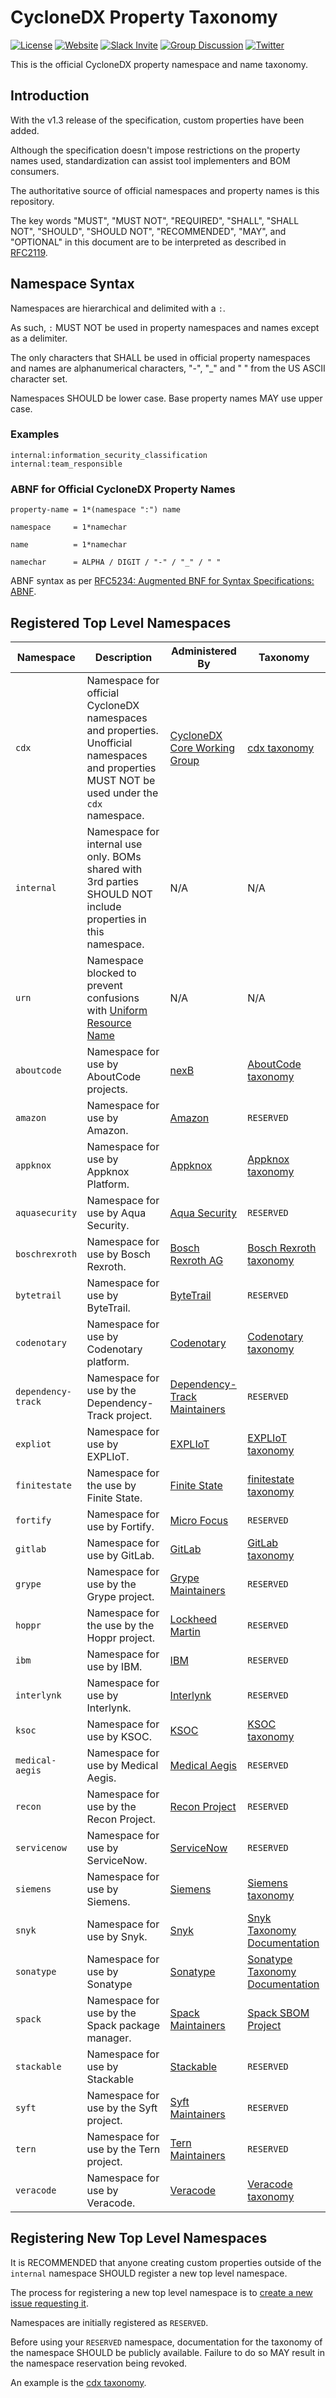 # CycloneDX Property Taxonomy

[![License](https://img.shields.io/badge/license-apache%20v2-brightgreen.svg)](https://github.com/CycloneDX/cyclonedx-property-taxonomy/blob/master/LICENSE)
[![Website](https://img.shields.io/badge/https://-cyclonedx.org-blue.svg)](https://cyclonedx.org/)
[![Slack Invite](https://img.shields.io/badge/Slack-Join-blue?logo=slack&labelColor=393939)](https://cyclonedx.org/slack/invite)
[![Group Discussion](https://img.shields.io/badge/discussion-groups.io-blue.svg)](https://groups.io/g/CycloneDX)
[![Twitter](https://img.shields.io/twitter/url/http/shields.io.svg?style=social&label=Follow)](https://twitter.com/CycloneDX_Spec)

This is the official CycloneDX property namespace and name taxonomy.

## Introduction

With the v1.3 release of the specification, custom properties have been added.

Although the specification doesn't impose restrictions on the property names used,
standardization can assist tool implementers and BOM consumers.

The authoritative source of official namespaces and property names is this repository.

The key words "MUST", "MUST NOT", "REQUIRED", "SHALL", "SHALL NOT", "SHOULD",
"SHOULD NOT", "RECOMMENDED", "MAY", and "OPTIONAL" in this document are to be
interpreted as described in [RFC2119](http://www.ietf.org/rfc/rfc2119.txt).

## Namespace Syntax

Namespaces are hierarchical and delimited with a `:`.

As such, `:` MUST NOT be used in property namespaces and names except as a delimiter.

The only characters that SHALL be used in official property namespaces and names are alphanumerical characters, "-", "_" and " " from the US ASCII character set.

Namespaces SHOULD be lower case. Base property names MAY use upper case.

### Examples

```text
internal:information_security_classification
internal:team_responsible
```

### ABNF for Official CycloneDX Property Names

```ABNF
property-name = 1*(namespace ":") name

namespace     = 1*namechar

name          = 1*namechar

namechar      = ALPHA / DIGIT / "-" / "_" / " "
```

ABNF syntax as per [RFC5234: Augmented BNF for Syntax Specifications: ABNF](https://datatracker.ietf.org/doc/html/rfc5234).

## Registered Top Level Namespaces

| Namespace | Description | Administered By | Taxonomy |
| --- | --- | --- | --- |
| `cdx` | Namespace for official CycloneDX namespaces and properties. Unofficial namespaces and properties MUST NOT be used under the `cdx` namespace. | [CycloneDX Core Working Group](https://github.com/orgs/CycloneDX) | [cdx taxonomy](cdx.md) |
| `internal` | Namespace for internal use only. BOMs shared with 3rd parties SHOULD NOT include properties in this namespace. | N/A | N/A |
| `urn` | Namespace blocked to prevent confusions with [Uniform Resource Name](https://www.rfc-editor.org/rfc/rfc2141) | N/A | N/A |
| `aboutcode` | Namespace for use by AboutCode projects. | [nexB](https://github.com/nexB) | [AboutCode taxonomy](https://github.com/nexB/aboutcode-cyclonedx-taxonomy#readme) |
| `amazon` | Namespace for use by Amazon. | [Amazon](https://github.com/amzn) | `RESERVED` |
| `appknox` | Namespace for use by Appknox Platform. | [Appknox](https://github.com/appknox) | [Appknox taxonomy](https://github.com/appknox/cyclonedx-property-taxonomy#readme) |
| `aquasecurity` | Namespace for use by Aqua Security. | [Aqua Security](https://github.com/aquasecurity) | `RESERVED` |
| `boschrexroth` | Namespace for use by Bosch Rexroth. | [Bosch Rexroth AG](https://github.com/boschrexroth) | [Bosch Rexroth taxonomy](https://github.com/boschrexroth/cyclonedx-property-taxonomy#readme) |
| `bytetrail` | Namespace for use by ByteTrail. | [ByteTrail](https://github.com/bytetrail) | `RESERVED` |
| `codenotary` | Namespace for use by Codenotary platform. | [Codenotary](https://github.com/codenotary) | [Codenotary taxonomy](https://github.com/codenotary/cyclonedx-property-taxonomy#readme) |
| `dependency-track` | Namespace for use by the Dependency-Track project. | [Dependency-Track Maintainers](https://github.com/DependencyTrack) | `RESERVED` |
| `expliot` | Namespace for use by EXPLIoT. | [EXPLIoT](https://gitlab.com/expliot_framework) | [EXPLIoT taxonomy](https://gitlab.com/expliot_framework/expliot/-/blob/master/docs/compliance/cyclonedx.rst) |
| `finitestate` | Namespace for the use by Finite State. | [Finite State](https://github.com/FiniteStateInc) | [finitestate taxonomy](https://github.com/FiniteStateInc/cyclonedx-property-taxonomy#readme) |
| `fortify` | Namespace for use by Fortify. | [Micro Focus](https://github.com/MicroFocus) | `RESERVED` |
| `gitlab` | Namespace for use by GitLab. | [GitLab](https://gitlab.com) | [GitLab taxonomy](https://docs.gitlab.com/ee/development/sec/cyclonedx_property_taxonomy.html) |
| `grype` | Namespace for use by the Grype project. | [Grype Maintainers](https://github.com/anchore/grype) | `RESERVED` |
| `hoppr` | Namespace for the use by the Hoppr project. | [Lockheed Martin](https://hoppr.dev/) | `RESERVED` |
| `ibm` | Namespace for use by IBM. | [IBM](https://github.com/IBM) | `RESERVED` |
| `interlynk` | Namespace for use by Interlynk. | [Interlynk](https://github.com/interlynk-io/) | `RESERVED` |
| `ksoc` | Namespace for use by KSOC. | [KSOC](https://github.com/ksoclabs) | [KSOC taxonomy](https://github.com/ksoclabs/kbom/blob/main/docs/taxonomy.md) |
| `medical-aegis` | Namespace for use by Medical Aegis. | [Medical Aegis](https://github.com/Medical-Aegis) | `RESERVED` |
| `recon` | Namespace for use by the Recon Project. | [Recon Project](https://github.com/rusty-ferris-club/recon) | `RESERVED` |
| `servicenow` | Namespace for use by ServiceNow. | [ServiceNow](https://github.com/ServiceNow) | `RESERVED` |
| `siemens` | Namespace for use by Siemens. | [Siemens](https://github.com/siemens) | [Siemens taxonomy](https://github.com/siemens/cyclonedx-property-taxonomy#readme) |
| `snyk` | Namespace for use by Snyk. | [Snyk](https://github.com/snyk) | [Snyk Taxonomy Documentation](https://docs.snyk.io/snyk-api-info/get-a-projects-sbom-document-endpoint#custom-cyclonedx-properties) |
| `sonatype` | Namespace for use by Sonatype | [Sonatype](https://github.com/sonatype) | [Sonatype Taxonomy Documentation](https://help.sonatype.com/lift/open-source-vulnerability-analysis/dependency-view/cyclonedx-sonatype-namespace-taxonomy) |
| `spack` | Namespace for use by the Spack package manager. | [Spack Maintainers](https://github.com/spack) | [Spack SBOM Project](https://github.com/spack/spack-sbom#readme) |
| `stackable` | Namespace for use by Stackable | [Stackable](https://github.com/stackabletech) | `RESERVED` |
| `syft` | Namespace for use by the Syft project. | [Syft Maintainers](https://github.com/anchore/syft) | `RESERVED` |
| `tern` | Namespace for use by the Tern project. | [Tern Maintainers](https://github.com/tern-tools/tern) | `RESERVED` |
| `veracode` | Namespace for use by Veracode. | [Veracode](https://github.com/veracod) | [Veracode taxonomy](https://github.com/veracode/cyclonedx-property-taxonomy#readme) |

## Registering New Top Level Namespaces

It is RECOMMENDED that anyone creating custom properties outside of the `internal`
namespace SHOULD register a new top level namespace.

The process for registering a new top level namespace is to
[create a new issue requesting it](https://github.com/CycloneDX/cyclonedx-property-taxonomy/issues/new).

Namespaces are initially registered as `RESERVED`.

Before using your `RESERVED` namespace, documentation for the taxonomy of the
namespace SHOULD be publicly available. Failure to do so MAY result in the
namespace reservation being revoked.

An example is the [cdx taxonomy](cdx.md).

